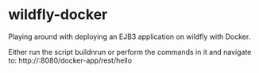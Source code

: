 # wildfly-docker
Playing around with deploying an EJB3 application on wildfly with Docker.

Either run the script buildnrun or perform the commands in it and navigate to: http://<container-ip>:8080/docker-app/rest/hello
